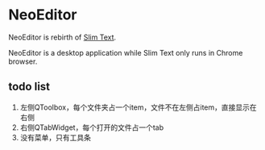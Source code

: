# NeoEditor

NeoEditor is rebirth of [Slim Text](http://slimtext.org).

NeoEditor is a desktop application while Slim Text only runs in Chrome browser.

## todo list

1. 左侧QToolbox，每个文件夹占一个item，文件不在左侧占item，直接显示在右侧
2. 右侧QTabWidget，每个打开的文件占一个tab
3. 没有菜单，只有工具条
